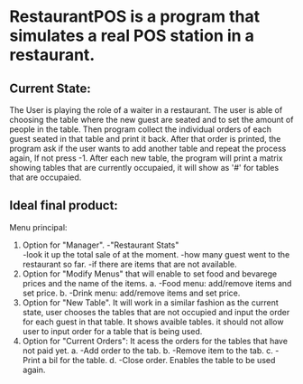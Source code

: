 # RestaurantPOS is a program that simulates a real POS station in a restaurant. 

## Current State: 

The User is playing the role of a waiter in a restaurant. The user is able of choosing the table where the new guest are seated and to set the amount of people in the table. Then program collect the individual orders of each guest seated in that table and print it back. After that order is printed, the program ask if the user wants to add another table and repeat the process again, If not press -1. After each new table, the program will print a matrix showing tables that are currently occupaied, it will show as '#' for tables that are occupaied.

## Ideal final product: 

Menu principal:
1. Option for "Manager". 
   -"Restaurant Stats"  
   -look it up the total sale of at the moment. 
   -how many guest went to the restaurant so far. 
   -if there are items that are not available.
2. Option for "Modify Menus" that will enable to set food and bevarege prices and the name of the items. a. -Food menu: add/remove items and set price. b. -Drink menu: add/remove items and set price.
3. Option for "New Table". It will work in a similar fashion as the current state, user chooses the tables that are not occupied and input the order for each guest in that table. It shows avaible tables. it should not allow user to input order for a table that is being used.
4. Option for "Current Orders": It acess the orders for the tables that have not paid yet. a. -Add order to the tab. b. -Remove item to the tab. c. -Print a bil for the table. d. -Close order. Enables the table to be used again.

